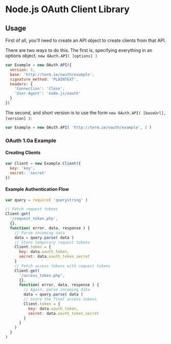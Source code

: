 # Node.js OAuth Client Library

## Usage

First of all, you'll need to create an API object
to create clients from that API.

There are two ways to do this.
The first is, specifying everything in an options
object. `new OAuth.API( [options] )`

```javascript
var Example = new OAuth.API({
  version: 1,
  base: 'http://term.ie/oauth/example',
  signature_method: 'PLAINTEXT',
  headers: {
    'Connection': 'Close',
    'User-Agent': 'node.js/oauth'
  }
})
```

The second, and short version is to use the form
`new OAuth.API( [baseUrl], [version] )`:

```javascript
var Example = new OAuth.API( 'http://term.ie/oauth/example', 1 )
```

### OAuth 1.0a Example

#### Creating Clients

```javascript
var Client = new Example.Client({
  key: 'key',
  secret: 'secret'
})
```

#### Example Authentication Flow

```javascript
var query = require( 'querystring' )

// Fetch request tokens
Client.get(
  '/request_token.php',
  {},
  function( error, data, response ) {
    // Parse incoming data
    data = query.parse( data )
    // Store temporary request tokens
    Client.token = {
      key: data.oauth_token,
      secret: data.oauth_token_secret
    }
    // Fetch access tokens with request tokens
    Client.get(
      '/access_token.php',
      {},
      function( error, data, response ) {
        // Again, parse incoming data
        data = query.parse( data )
        // Store the final access tokens
        Client.token = {
          key: data.oauth_token,
          secret: data.oauth_token_secret
        }
      }
    )
  }  
)
```
